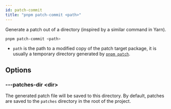 ```yaml
---
id: patch-commit
title: "pnpm patch-commit <path>"
---
```


Generate a patch out of a directory (inspired by a similar command in Yarn).

```sh
pnpm patch-commit <path>
```

* `path` is the path to a modified copy of the patch target package, it is usually a temporary directory generated by [`pnpm patch`](./patch).

## Options

### ---patches-dir &lt;dir>

The generated patch file will be saved to this directory. By default, patches are saved to the `patches` directory in the root of the project.
